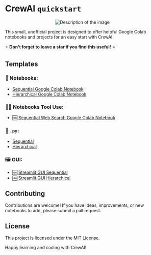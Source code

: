# CrewAI `quickstart`

<div align="center">
  <img src="https://i.imgur.com/RC1F7xz.png" alt="Description of the image">
</div>

This small, unofficial project is designed to offer helpful Google Colab notebooks and projects for an easy start with CrewAI.

:star: **Don't forget to leave a star if you find this useful!** :star:

## Templates

### :notebook: Notebooks:

- [Sequential Google Colab Notebook](https://github.com/alexfazio/crewAI-quickstart/blob/main/crewai_sequential_quickstart.ipynb)
- [Hierarchical Google Colab Notebook](https://github.com/alexfazio/crewAI-quickstart/blob/main/crewai_hierarchical_quickstart.ipynb)

### :notebook::wrench: Notebooks Tool Use:
- :new:  [Sequential Web Search Google Colab Notebook](https://github.com/alexfazio/crewAI-quickstart/blob/main/crewai_sequential_websearch_quickstart.ipynb)

### :snake: `.py`:

- [Sequential](https://github.com/alexfazio/crewAI-quickstart/tree/main/crewai-sequential-quickstart)
- [Hierarchical](https://github.com/alexfazio/crewAI-quickstart/tree/main/crewai-hierarchical-quickstart)

### 🖼️ GUI:

- :new: [Streamlit GUI Sequential](https://github.com/alexfazio/crewAI-quickstart/tree/main/crewai-streamlit-sequential-quickstart)
- :new: [Streamlit GUI Hierarchical](https://github.com/alexfazio/crewAI-quickstart/tree/main/crewai-hierarchical-quickstart)

## Contributing

Contributions are welcome! If you have ideas, improvements, or new notebooks to add, please submit a pull request.

## License

This project is licensed under the [MIT License](LICENSE).

Happy learning and coding with CrewAI!
